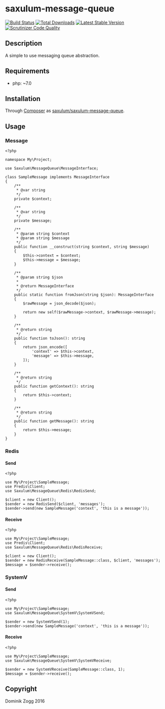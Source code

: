 # saxulum-message-queue

[![Build Status](https://api.travis-ci.org/saxulum/saxulum-message-queue.png?branch=master)](https://travis-ci.org/saxulum/saxulum-message-queue)
[![Total Downloads](https://poser.pugx.org/saxulum/saxulum-message-queue/downloads.png)](https://packagist.org/packages/saxulum/saxulum-message-queue)
[![Latest Stable Version](https://poser.pugx.org/saxulum/saxulum-message-queue/v/stable.png)](https://packagist.org/packages/saxulum/saxulum-message-queue)
[![Scrutinizer Code Quality](https://scrutinizer-ci.com/g/saxulum/saxulum-message-queue/badges/quality-score.png?b=master)](https://scrutinizer-ci.com/g/saxulum/saxulum-message-queue/?branch=master)

## Description

A simple to use messaging queue abstraction.

## Requirements

 * php: ~7.0

## Installation

Through [Composer](http://getcomposer.org) as [saxulum/saxulum-message-queue][1].

## Usage

### Message

```{.php}
<?php

namespace My\Project;

use Saxulum\MessageQueue\MessageInterface;

class SampleMessage implements MessageInterface
{
    /**
     * @var string
     */
    private $context;

    /**
     * @var string
     */
    private $message;

    /**
     * @param string $context
     * @param string $message
     */
    public function __construct(string $context, string $message)
    {
        $this->context = $context;
        $this->message = $message;
    }

    /**
     * @param string $json
     *
     * @return MessageInterface
     */
    public static function fromJson(string $json): MessageInterface
    {
        $rawMessage = json_decode($json);

        return new self($rawMessage->context, $rawMessage->message);
    }

    /**
     * @return string
     */
    public function toJson(): string
    {
        return json_encode([
            'context' => $this->context,
            'message' => $this->message,
        ]);
    }

    /**
     * @return string
     */
    public function getContext(): string
    {
        return $this->context;
    }

    /**
     * @return string
     */
    public function getMessage(): string
    {
        return $this->message;
    }
}
```

### Redis

#### Send

```{.php}
<?php

use My\Project\SampleMessage;
use Predis\Client;
use Saxulum\MessageQueue\Redis\RedisSend;

$client = new Client();
$sender = new RedisSend($client, 'messages');
$sender->send(new SampleMessage('context', 'this is a message'));
```

#### Receive

```{.php}
<?php

use My\Project\SampleMessage;
use Predis\Client;
use Saxulum\MessageQueue\Redis\RedisReceive;

$client = new Client();
$sender = new RedisReceive(SampleMessage::class, $client, 'messages');
$message = $sender->receive();
```

### SystemV

#### Send

```{.php}
<?php

use My\Project\SampleMessage;
use Saxulum\MessageQueue\SystemV\SystemVSend;

$sender = new SystemVSend(1);
$sender->send(new SampleMessage('context', 'this is a message'));
```

#### Receive

```{.php}
<?php

use My\Project\SampleMessage;
use Saxulum\MessageQueue\SystemV\SystemVReceive;

$sender = new SystemVReceive(SampleMessage::class, 1);
$message = $sender->receive();
```

[1]: https://packagist.org/packages/saxulum/saxulum-message-queue

## Copyright

Dominik Zogg 2016
